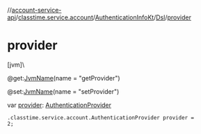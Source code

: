 //[account-service-api](../../../../index.md)/[classtime.service.account](../../index.md)/[AuthenticationInfoKt](../index.md)/[Dsl](index.md)/[provider](provider.md)

# provider

[jvm]\

@get:[JvmName](https://kotlinlang.org/api/latest/jvm/stdlib/kotlin.jvm/-jvm-name/index.html)(name = &quot;getProvider&quot;)

@set:[JvmName](https://kotlinlang.org/api/latest/jvm/stdlib/kotlin.jvm/-jvm-name/index.html)(name = &quot;setProvider&quot;)

var [provider](provider.md): [AuthenticationProvider](../../-authentication-provider/index.md)

<code>.classtime.service.account.AuthenticationProvider provider = 2;</code>
